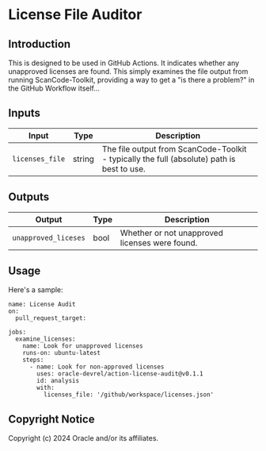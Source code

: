 # License File Auditor

## Introduction
This is designed to be used in GitHub Actions.  It indicates whether any unapproved licenses are found.  This simply examines the file output from running ScanCode-Toolkit, providing a way to get a "is there a problem?" in the GitHub Workflow itself...

## Inputs
| Input | Type | Description |
|-------|------|-------------|
| `licenses_file` | string | The file output from ScanCode-Toolkit - typically the full (absolute) path is best to use. |

## Outputs
| Output | Type | Description |
|-------|------|-------------|
| `unapproved_liceses` | bool | Whether or not unapproved licenses were found. |

## Usage
Here's a sample:

```
name: License Audit
on:
  pull_request_target:
  
jobs:
  examine_licenses:
    name: Look for unapproved licenses
    runs-on: ubuntu-latest
    steps:
      - name: Look for non-approved licenses
        uses: oracle-devrel/action-license-audit@v0.1.1
        id: analysis
        with:
          licenses_file: '/github/workspace/licenses.json'
```

## Copyright Notice
Copyright (c) 2024 Oracle and/or its affiliates.